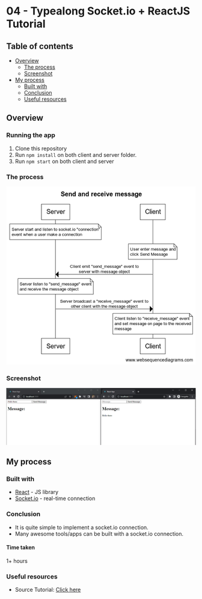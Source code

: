 # 04 - Typealong Socket.io + ReactJS Tutorial

## Table of contents

- [Overview](#overview)
  - [The process](#the-process)
  - [Screenshot](#screenshot)
- [My process](#my-process)
  - [Built with](#built-with)
  - [Conclusion](#conclusion)
  - [Useful resources](#useful-resources)

## Overview

### Running the app

1. Clone this repository
2. Run `npm install` on both client and server folder.
3. Run `npm start` on both client and server

### The process

![diagram](./screenshot/Send%20and%20receive%20message.png)

### Screenshot

![screenshot1](./screenshot/screenshot-01.PNG)

## My process

### Built with

- [React](https://reactjs.org/) - JS library
- [Socket.io](https://socket.io/) - real-time connection

### Conclusion

- It is quite simple to implement a socket.io connection.
- Many awesome tools/apps can be built with a socket.io connection.

#### Time taken

1+ hours

### Useful resources

- Source Tutorial: [Click here](https://www.youtube.com/watch?v=djMy4QsPWiI&list=WL&index=3&t=828s)
